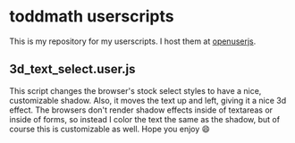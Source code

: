 # toddmath userscripts

This is my repository for my userscripts. I host them at [openuserjs](https://openuserjs.org/users/toddmath).

## 3d_text_select.user.js

This script changes the browser's stock select styles to have a nice, customizable shadow. Also, it moves the text up and left, giving it a nice 3d effect. The browsers don't render shadow effects inside of textareas or inside of forms, so instead I color the text the same as the shadow, but of course this is customizable as well. Hope you enjoy 😄
